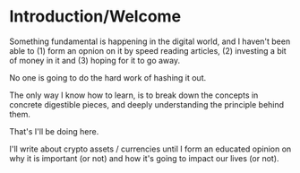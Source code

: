 # Introduction/Welcome

Something fundamental is happening in the digital world, and I haven't been able to (1) form an opnion on it by speed reading articles, (2) investing a bit of money in it and (3) hoping for it to go away.

No one is going to do the hard work of hashing it out.

The only way I know how to learn, is to break down the concepts in concrete digestible pieces, and deeply understanding the principle behind them.

That's I'll be doing here.

I'll write about crypto assets / currencies until I form an educated opinion on why it is important (or not) and how it's going to impact our lives (or not).
